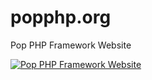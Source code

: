 # popphp.org
Pop PHP Framework Website

[![Pop PHP Framework Website](http://www.popphp.org/assets/img/popphp-thumb.jpg)](http://www.popphp.org/)
